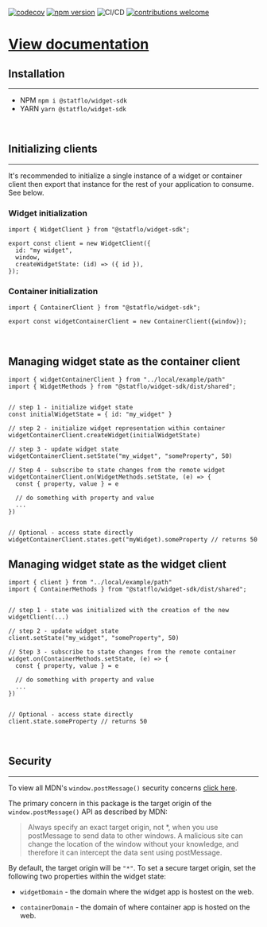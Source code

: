 [![codecov](https://codecov.io/gh/Statflo/widget-sdk/branch/main/graph/badge.svg?token=E2QJ7EUJVZ)](https://codecov.io/gh/Statflo/widget-sdk)
[![npm version](https://badge.fury.io/js/@statflo%2Fwidget-sdk.svg)](https://www.npmjs.com/package/@statflo/widget-sdk)
![CI/CD](https://github.com/statflo/widget-sdk/actions/workflows/main.yml/badge.svg)
[![contributions welcome](https://img.shields.io/badge/contributions-welcome-brightgreen.svg?style=flat)](https://github.com/Statflo/widget-sdk/issues)


# [View documentation](https://github.com/touchlesscode/widget-sdk/wiki)



## Installation
---
- NPM `npm i @statflo/widget-sdk`
- YARN `yarn @statflo/widget-sdk`

<br>

## Initializing clients
----
It's recommended to initialize a single instance of a widget or container client then export that instance for the rest of your application to consume. See below.


### Widget initialization

```
import { WidgetClient } from "@statflo/widget-sdk";

export const client = new WidgetClient({ 
  id: "my widget",
  window,
  createWidgetState: (id) => ({ id }),
});
```

### Container initialization
```
import { ContainerClient } from "@statflo/widget-sdk";

export const widgetContainerClient = new ContainerClient({window});
```

<br>

## Managing widget state as the container client

```
import { widgetContainerClient } from "../local/example/path"
import { WidgetMethods } from "@statflo/widget-sdk/dist/shared";


// step 1 - initialize widget state
const initialWidgetState = { id: "my_widget" }

// step 2 - initialize widget representation within container
widgetContainerClient.createWidget(initialWidgetState)

// step 3 - update widget state
widgetContainerClient.setState("my_widget", "someProperty", 50)

// Step 4 - subscribe to state changes from the remote widget
widgetContainerClient.on(WidgetMethods.setState, (e) => {
  const { property, value } = e

  // do something with property and value
  ... 
})


// Optional - access state directly
widgetContainerClient.states.get("myWidget).someProperty // returns 50
```

## Managing widget state as the widget client

```
import { client } from "../local/example/path"
import { ContainerMethods } from "@statflo/widget-sdk/dist/shared";


// step 1 - state was initialized with the creation of the new widgetClient(...)

// step 2 - update widget state
client.setState("my_widget", "someProperty", 50)

// Step 3 - subscribe to state changes from the remote container
widget.on(ContainerMethods.setState, (e) => {
  const { property, value } = e

  // do something with property and value
  ... 
})


// Optional - access state directly
client.state.someProperty // returns 50
```

<br>


## Security 
---
To view all MDN's `window.postMessage()` security concerns [click here](https://developer.mozilla.org/en-US/docs/Web/API/Window/postMessage#security_concerns).

The primary concern in this package is the target origin of the `window.postMessage()` API as described by MDN: 

> Always specify an exact target origin, not *, when you use postMessage to send data to other windows. A malicious site can change the location of the window without your knowledge, and therefore it can intercept the data sent using postMessage.

By default, the target origin will be `"*"`. To set a secure target origin, set the following two properties within the widget state:

- `widgetDomain` - the domain where the widget app is hostest on the web.

- `containerDomain` - the domain of where container app is hosted on the web.

